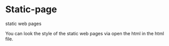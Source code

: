 # Static-page
static web pages

You can look the style of the static web pages via open the html in the html file.
